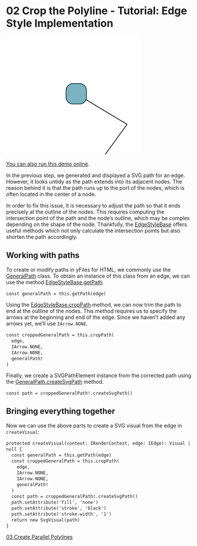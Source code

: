 <!--
 //////////////////////////////////////////////////////////////////////////////
 // @license
 // This file is part of yFiles for HTML.
 // Use is subject to license terms.
 //
 // Copyright (c) by yWorks GmbH, Vor dem Kreuzberg 28,
 // 72070 Tuebingen, Germany. All rights reserved.
 //
 //////////////////////////////////////////////////////////////////////////////
-->
# 02 Crop the Polyline - Tutorial: Edge Style Implementation

<img src="../../../doc/demo-thumbnails/tutorial-style-implementation-edge-crop-the-polyline.webp" alt="demo-thumbnail" height="320"/>

[You can also run this demo online](https://www.yworks.com/demos/tutorial-style-implementation-edge/02-crop-the-polyline/).

In the previous step, we generated and displayed a SVG path for an edge. However, it looks untidy as the path extends into its adjacent nodes. The reason behind it is that the path runs up to the port of the nodes, which is often located in the center of a node.

In order to fix this issue, it is necessary to adjust the path so that it ends precisely at the outline of the nodes. This requires computing the intersection point of the path and the node’s outline, which may be complex depending on the shape of the node. Thankfully, the [EdgeStyleBase](https://docs.yworks.com/yfileshtml/#/api/EdgeStyleBase) offers useful methods which not only calculate the intersection points but also shorten the path accordingly.

## Working with paths

To create or modify paths in yFiles for HTML, we commonly use the [GeneralPath](https://docs.yworks.com/yfileshtml/#/api/GeneralPath) class. To obtain an instance of this class from an edge, we can use the method [EdgeStyleBase.getPath](https://docs.yworks.com/yfileshtml/#/api/EdgeStyleBase#EdgeStyleBase-method-getPath).

```
const generalPath = this.getPath(edge)
```

Using the [EdgeStyleBase.cropPath](https://docs.yworks.com/yfileshtml/#/api/EdgeStyleBase#EdgeStyleBase-method-cropPath) method, we can now trim the path to end at the outline of the nodes. This method requires us to specify the arrows at the beginning and end of the edge. Since we haven’t added any arrows yet, we’ll use `IArrow.NONE`.

```
const croppedGeneralPath = this.cropPath(
  edge,
  IArrow.NONE,
  IArrow.NONE,
  generalPath!
)
```

Finally, we create a SVGPathElement instance from the corrected path using the [GeneralPath.createSvgPath](https://docs.yworks.com/yfileshtml/#/api/GeneralPath#GeneralPath-method-createSvgPath) method.

```
const path = croppedGeneralPath!.createSvgPath()
```

## Bringing everything together

Now we can use the above parts to create a SVG visual from the edge in `createVisual`:

```
protected createVisual(context: IRenderContext, edge: IEdge): Visual | null {
  const generalPath = this.getPath(edge)
  const croppedGeneralPath = this.cropPath(
    edge,
    IArrow.NONE,
    IArrow.NONE,
    generalPath!
  )
  const path = croppedGeneralPath!.createSvgPath()
  path.setAttribute('fill', 'none')
  path.setAttribute('stroke', 'black')
  path.setAttribute('stroke-width', '1')
  return new SvgVisual(path)
}
```

[03 Create Parallel Polylines](../../tutorial-style-implementation-edge/03-create-parallel-polylines/)
